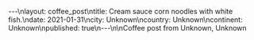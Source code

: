 ---\nlayout: coffee_post\ntitle: Cream sauce corn noodles with white fish.\ndate: 2021-01-31\ncity: Unknown\ncountry: Unknown\ncontinent: Unknown\npublished: true\n---\n\nCoffee post from Unknown, Unknown